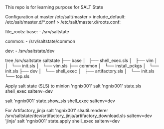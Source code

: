 This repo is for learning purpose for SALT State

Configuration at master
/etc/salt/master  >   include_default: /etc/salt/master.d/*.conf  >  /etc/salt/master.d/roots.conf:

file_roots:
  base:
    - /srv/saltstate

  common:
    - /srv/saltstate/common

  dev:
    - /srv/saltstate/dev



	
tree /srv/saltstate
saltstate
├── base
│   ├── shell_exec.sls
│   ├── vim
│   │   └── init.sls
│   └── vim.sls
├── common
│   └── install_pckgs
│       └── init.sls
├── dev
│   └── shell_exec
│       ├── artifactory.sls
│       └── init.sls
└── top.sls





Apply salt state (SLS) to minion 'ngnix001'	
salt      'ngnix001'      state.sls        shell_exec     saltenv=dev

salt     'ngnix001'     state.show_sls     shell_exec     saltenv=dev


For Artifactory_jinja
salt 'ngnix001' slsutil.renderer /srv/saltstate/dev/artifactory_jinja/artifactory_download.sls saltenv=dev 'jinja'
salt 'ngnix001' state.apply shell_exec saltenv=dev
